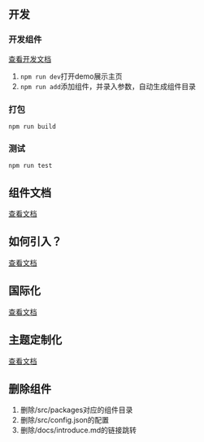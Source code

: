 ## 开发
### 开发组件
[查看开发文档](./docs/dev.md)
1. `npm run dev`打开demo展示主页
2. `npm run add`添加组件，并录入参数，自动生成组件目录

### 打包
`npm run build`

### 测试
`npm run test`

## 组件文档
[查看文档](./docs/introduce.md)

## 如何引入？
[查看文档](./docs/start.md)

## 国际化
[查看文档](./docs/nternational.md)

## 主题定制化
[查看文档](./docs/theme.md)

## 删除组件
1. 删除/src/packages对应的组件目录
2. 删除/src/config.json的配置
3. 删除/docs/introduce.md的链接跳转